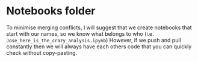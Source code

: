 # Notebooks folder

To minimise merging conflicts, I will suggest that we create notebooks that start with our names, so we know what belongs to who (i.e. `Jose_here_is_the_crazy_analysis.ipynb`) However, if we push and pull constantly then we will always have each others code that you can quickly check without copy-pasting.